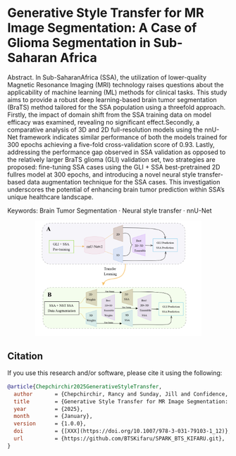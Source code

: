 # Generative Style Transfer for MR Image Segmentation: A Case of Glioma Segmentation in Sub-Saharan Africa
Abstract. In Sub-SaharanAfrica (SSA), the utilization of lower-quality Magnetic Resonance Imaging (MRI) technology raises questions about the applicability of machine learning (ML) methods for clinical tasks. This study aims to provide a robust deep learning-based brain tumor segmentation (BraTS) method tailored for the SSA population using a threefold approach. Firstly, the impact of domain shift from the SSA training data on model efficacy was examined, revealing no significant effect.Secondly, a comparative analysis of 3D and 2D full-resolution models using the nnU-Net framework indicates similar performance of both the models trained for 300 epochs achieving a five-fold cross-validation score of 0.93. Lastly, addressing the performance gap observed in SSA validation as opposed to the relatively larger BraTS glioma (GLI) validation set, two strategies are proposed: fine-tuning SSA cases using the GLI + SSA best-pretrained 2D fullres model at 300 epochs, and introducing a novel neural style transfer-based data augmentation technique for the SSA cases. This investigation underscores the potential of enhancing brain tumor prediction within SSA’s unique healthcare landscape.

Keywords: Brain Tumor Segmentation · Neural style transfer · nnU-Net

<div align="center">
  <img src="https://github.com/CAMERA-MRI/SPARK2023/blob/14213d0b2dddf4174ab80ff51df6ac6c6082efeb/SPARK_BTS_KIFARU/Img/GenStyleTrans_BRaTS-SSA.png" 
  alt="Alt text" width="75%">
</div>

## Citation

If you use this research and/or software, please cite it using the following:

```bibtex
@article{Chepchirchir2025GenerativeStyleTransfer,
  author       = {Chepchirchir, Rancy and Sunday, Jill and Confidence, Raymond and Zhang, Dong and Chaudhry, Talha and Annazodo, Udunna and Muchungi, Kendi and Zou, Yujing},
  title        = {Generative Style Transfer for MR Image Segmentation: A Case of Glioma Segmentation in Sub-Saharan Africa},
  year         = {2025},
  month        = {January},
  version      = {1.0.0},
  doi          = {[XXX](https://doi.org/10.1007/978-3-031-79103-1_12)}, 
  url          = {https://github.com/BTSKifaru/SPARK_BTS_KIFARU.git},
}
